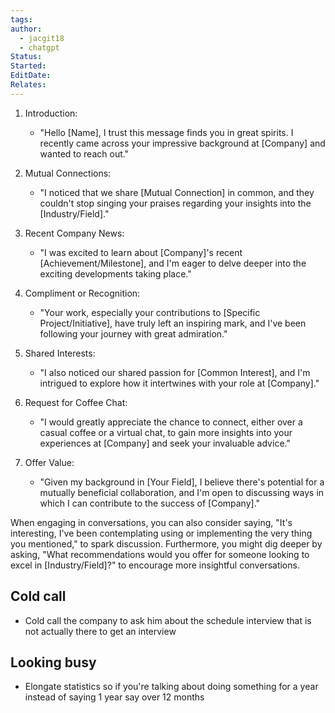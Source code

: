 ```yaml
---
tags: 
author:
  - jacgit18
  - chatgpt
Status: 
Started: 
EditDate: 
Relates:
---
```

1. Introduction:
	- "Hello [Name], I trust this message finds you in great spirits. I recently came across your impressive background at [Company] and wanted to reach out."

2. Mutual Connections:
	- "I noticed that we share [Mutual Connection] in common, and they couldn't stop singing your praises regarding your insights into the [Industry/Field]."

3. Recent Company News:
	- "I was excited to learn about [Company]'s recent [Achievement/Milestone], and I'm eager to delve deeper into the exciting developments taking place."

4. Compliment or Recognition:
	- "Your work, especially your contributions to [Specific Project/Initiative], have truly left an inspiring mark, and I've been following your journey with great admiration."

5. Shared Interests:
	- "I also noticed our shared passion for [Common Interest], and I'm intrigued to explore how it intertwines with your role at [Company]."

6. Request for Coffee Chat:
	- "I would greatly appreciate the chance to connect, either over a casual coffee or a virtual chat, to gain more insights into your experiences at [Company] and seek your invaluable advice."

7. Offer Value:
	- "Given my background in [Your Field], I believe there's potential for a mutually beneficial collaboration, and I'm open to discussing ways in which I can contribute to the success of [Company]."

When engaging in conversations, you can also consider saying, "It's interesting, I've been contemplating using or implementing the very thing you mentioned," to spark discussion. Furthermore, you might dig deeper by asking, "What recommendations would you offer for someone looking to excel in [Industry/Field]?" to encourage more insightful conversations.

## Cold call
- Cold call the company to ask him about the schedule interview that is not actually there to get an interview

## Looking busy
- Elongate statistics so if you're talking about doing something for a year instead of saying 1 year say over 12 months


